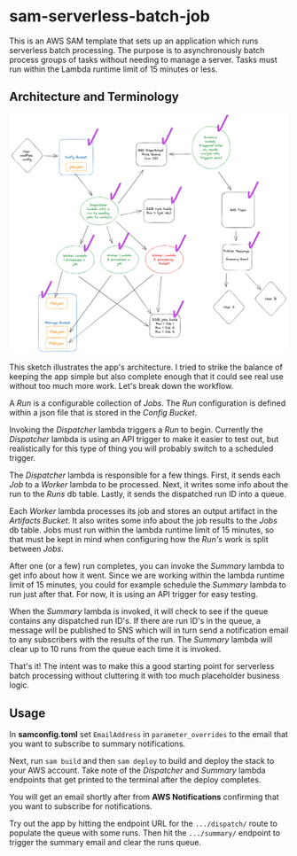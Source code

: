 # sam-serverless-batch-job

This is an AWS SAM template that sets up an application which runs serverless batch processing. The purpose is to asynchronously batch process groups of tasks without needing to manage a server. Tasks must run within the Lambda runtime limit of 15 minutes or less.

## Architecture and Terminology

![](docs/infra.png)

This sketch illustrates the app's architecture. I tried to strike the balance of keeping the app simple but also complete enough that it could see real use without too much more work. Let's break down the workflow.

A _Run_ is a configurable collection of _Jobs_. The _Run_ configuration is defined within a json file that is stored in the _Config Bucket_.

Invoking the _Dispatcher_ lambda triggers a _Run_ to begin. Currently the _Dispatcher_ lambda is using an API trigger to make it easier to test out, but realistically for this type of thing you will probably switch to a scheduled trigger.

The _Dispatcher_ lambda is responsible for a few things. First, it sends each _Job_ to a _Worker_ lambda to be processed. Next, it writes some info about the run to the _Runs_ db table. Lastly, it sends the dispatched run ID into a queue.

Each _Worker_ lambda processes its job and stores an output artifact in the _Artifacts Bucket_. It also writes some info about the job results to the _Jobs_ db table. Jobs must run within the lambda runtime limit of 15 minutes, so that must be kept in mind when configuring how the _Run's_ work is split between _Jobs_.

After one (or a few) run completes, you can invoke the _Summary_ lambda to get info about how it went. Since we are working within the lambda runtime limit of 15 minutes, you could for example schedule the _Summary_ lambda to run just after that. For now, it is using an API trigger for easy testing.

When the _Summary_ lambda is invoked, it will check to see if the queue contains any dispatched run ID's. If there are run ID's in the queue, a message will be published to SNS which will in turn send a notification email to any subscribers with the results of the run. The _Summary_ lambda will clear up to 10 runs from the queue each time it is invoked.

That's it! The intent was to make this a good starting point for serverless batch processing without cluttering it with too much placeholder business logic.

## Usage

In **samconfig.toml** set `EmailAddress` in `parameter_overrides` to the email that you want to subscribe to summary notifications.

Next, run `sam build` and then `sam deploy` to build and deploy the stack to your AWS account. Take note of the _Dispatcher_ and _Summary_ lambda endpoints that get printed to the terminal after the deploy completes.

You will get an email shortly after from **AWS Notifications** confirming that you want to subscribe for notifications.

Try out the app by hitting the endpoint URL for the `.../dispatch/` route to populate the queue with some runs. Then hit the `.../summary/` endpoint to trigger the summary email and clear the runs queue.
